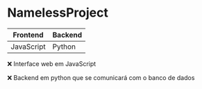 # NamelessProject

| Frontend | Backend |
| -------- | ------- |
| JavaScript | Python |

:x: Interface web em JavaScript

:x: Backend em python que se comunicará com o banco de dados
